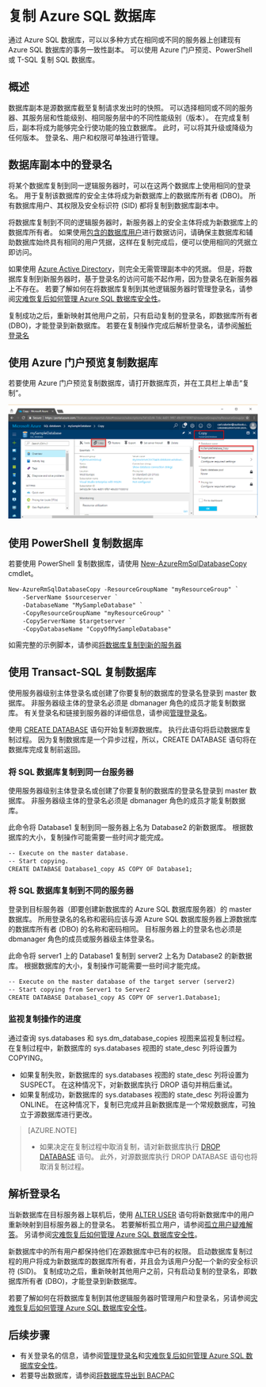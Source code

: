 <properties
    pageTitle="复制 Azure SQL 数据库 | Azure"
    description="创建 Azure SQL 数据库的副本"
    services="sql-database"
    documentationcenter=""
    author="anosov1960"
    manager="jhubbard"
    editor="" />
<tags
    ms.assetid="5aaf6bcd-3839-49b5-8c77-cbdf786e359b"
    ms.service="sql-database"
    ms.custom="move data"
    ms.devlang="NA"
    ms.date="04/05/2017"
    wacn.date="05/22/2017"
    ms.author="sashan;carlrab"
    ms.workload="data-management"
    ms.topic="article"
    ms.tgt_pltfrm="NA"
    ms.translationtype="Human Translation"
    ms.sourcegitcommit="8fd60f0e1095add1bff99de28a0b65a8662ce661"
    ms.openlocfilehash="c0f569bfe82c6d367133fce9fc0e56751c52ffbc"
    ms.contentlocale="zh-cn"
    ms.lasthandoff="05/12/2017" />

# <a name="copy-an-azure-sql-database"></a>复制 Azure SQL 数据库

通过 Azure SQL 数据库，可以以多种方式在相同或不同的服务器上创建现有 Azure SQL 数据库的事务一致性副本。 可以使用 Azure 门户预览、PowerShell 或 T-SQL 复制 SQL 数据库。 

## <a name="overview"></a>概述

数据库副本是源数据库截至复制请求发出时的快照。 可以选择相同或不同的服务器、其服务层和性能级别、相同服务层中的不同性能级别（版本）。 在完成复制后，副本将成为能够完全行使功能的独立数据库。 此时，可以将其升级或降级为任何版本。 登录名、用户和权限可单独进行管理。  

## <a name="logins-in-the-database-copy"></a>数据库副本中的登录名

将某个数据库复制到同一逻辑服务器时，可以在这两个数据库上使用相同的登录名。 用于复制该数据库的安全主体将成为新数据库上的数据库所有者 (DBO)。 所有数据库用户、其权限及安全标识符 (SID) 都将复制到数据库副本中。  

将数据库复制到不同的逻辑服务器时，新服务器上的安全主体将成为新数据库上的数据库所有者。 如果使用[包含的数据库用户](/documentation/articles/sql-database-manage-logins/)进行数据访问，请确保主数据库和辅助数据库始终具有相同的用户凭据，这样在复制完成后，便可以使用相同的凭据立即访问。 

如果使用 [Azure Active Directory](/documentation/articles/active-directory-whatis/)，则完全无需管理副本中的凭据。 但是，将数据库复制到新服务器时，基于登录名的访问可能不起作用，因为登录名在新服务器上不存在。 若要了解如何在将数据库复制到其他逻辑服务器时管理登录名，请参阅[灾难恢复后如何管理 Azure SQL 数据库安全性](/documentation/articles/sql-database-geo-replication-security-config/)。 

复制成功之后，重新映射其他用户之前，只有启动复制的登录名，即数据库所有者 (DBO)，才能登录到新数据库。 若要在复制操作完成后解析登录名，请参阅[解析登录名](/documentation/articles/sql-database-copy/#resolve-logins.md)

## <a name="database-copy-using-the-azure-portal-preview"></a>使用 Azure 门户预览复制数据库

若要使用 Azure 门户预览复制数据库，请打开数据库页，并在工具栏上单击“复制”。 

   ![数据库复制](./media/sql-database-copy/database-copy.png)

## <a name="database-copy-using-powershell"></a>使用 PowerShell 复制数据库

若要使用 PowerShell 复制数据库，请使用 [New-AzureRmSqlDatabaseCopy](https://docs.microsoft.com/zh-cn/powershell/module/azurerm.sql/new-azurermsqldatabasecopy) cmdlet。 

    New-AzureRmSqlDatabaseCopy -ResourceGroupName "myResourceGroup" `
        -ServerName $sourceserver `
        -DatabaseName "MySampleDatabase" `
        -CopyResourceGroupName "myResourceGroup" `
        -CopyServerName $targetserver `
        -CopyDatabaseName "CopyOfMySampleDatabase"

如需完整的示例脚本，请参阅[将数据库复制到新的服务器](/documentation/articles/sql-database-copy-database-to-new-server-powershell/)

## <a name="database-copy-using-transact-sql"></a>使用 Transact-SQL 复制数据库

使用服务器级别主体登录名或创建了你要复制的数据库的登录名登录到 master 数据库。 非服务器级主体的登录名必须是 dbmanager 角色的成员才能复制数据库。 有关登录名和链接到服务器的详细信息，请参阅[管理登录名](/documentation/articles/sql-database-manage-logins/)。

使用 [CREATE DATABASE](https://msdn.microsoft.com/zh-cn/library/ms176061.aspx) 语句开始复制源数据库。 执行此语句将启动数据库复制过程。 因为复制数据库是一个异步过程，所以，CREATE DATABASE 语句将在数据库完成复制前返回。

### <a name="copy-a-sql-database-to-the-same-server"></a>将 SQL 数据库复制到同一台服务器
使用服务器级别主体登录名或创建了你要复制的数据库的登录名登录到 master 数据库。 非服务器级主体的登录名必须是 dbmanager 角色的成员才能复制数据库。

此命令将 Database1 复制到同一服务器上名为 Database2 的新数据库。 根据数据库的大小，复制操作可能需要一些时间才能完成。

    -- Execute on the master database.
    -- Start copying.
    CREATE DATABASE Database1_copy AS COPY OF Database1;

### <a name="copy-a-sql-database-to-a-different-server"></a>将 SQL 数据库复制到不同的服务器

登录到目标服务器（即要创建新数据库的 Azure SQL 数据库服务器）的 master 数据库。 所用登录名的名称和密码应该与源 Azure SQL 数据库服务器上源数据库的数据库所有者 (DBO) 的名称和密码相同。 目标服务器上的登录名也必须是 dbmanager 角色的成员或服务器级主体登录名。

此命令将 server1 上的 Database1 复制到 server2 上名为 Database2 的新数据库。 根据数据库的大小，复制操作可能需要一些时间才能完成。

    -- Execute on the master database of the target server (server2)
    -- Start copying from Server1 to Server2
    CREATE DATABASE Database1_copy AS COPY OF server1.Database1;


### <a name="monitor-the-progress-of-the-copy-operation"></a>监视复制操作的进度

通过查询 sys.databases 和 sys.dm_database_copies 视图来监视复制过程。 在复制过程中，新数据库的 sys.databases 视图的 state_desc 列将设置为 COPYING。

* 如果复制失败，新数据库的 sys.databases 视图的 state_desc 列将设置为 SUSPECT。 在这种情况下，对新数据库执行 DROP 语句并稍后重试。
* 如果复制成功，新数据库的 sys.databases 视图的 state_desc 列将设置为 ONLINE。 在这种情况下，复制已完成并且新数据库是一个常规数据库，可独立于源数据库进行更改。

> [AZURE.NOTE]
> * 如果决定在复制过程中取消复制，请对新数据库执行 [DROP DATABASE](https://msdn.microsoft.com/zh-cn/library/ms178613.aspx) 语句。 此外，对源数据库执行 DROP DATABASE 语句也将取消复制过程。
> 

## <a name="resolve-logins"></a>解析登录名

当新数据库在目标服务器上联机后，使用 [ALTER USER](https://msdn.microsoft.com/zh-cn/library/ms176060.aspx) 语句将新数据库中的用户重新映射到目标服务器上的登录名。 若要解析孤立用户，请参阅[孤立用户疑难解答](https://msdn.microsoft.com/zh-cn/library/ms175475.aspx)。 另请参阅[灾难恢复后如何管理 Azure SQL 数据库安全性](/documentation/articles/sql-database-geo-replication-security-config/)。

新数据库中的所有用户都保持他们在源数据库中已有的权限。 启动数据库复制过程的用户将成为新数据库的数据库所有者，并且会为该用户分配一个新的安全标识符 (SID)。 复制成功之后，重新映射其他用户之前，只有启动复制的登录名，即数据库所有者 (DBO)，才能登录到新数据库。

若要了解如何在将数据库复制到其他逻辑服务器时管理用户和登录名，另请参阅[灾难恢复后如何管理 Azure SQL 数据库安全性](/documentation/articles/sql-database-geo-replication-security-config/)。

## <a name="next-steps"></a>后续步骤

* 有关登录名的信息，请参阅[管理登录名](/documentation/articles/sql-database-manage-logins/)和[灾难恢复后如何管理 Azure SQL 数据库安全性](/documentation/articles/sql-database-geo-replication-security-config/)。
* 若要导出数据库，请参阅[将数据库导出到 BACPAC](/documentation/articles/sql-database-export/)
<!--Update_Description:content structure reorganize, introduce detailed steps of copying database for PowerShell,T-SQL,portal-->